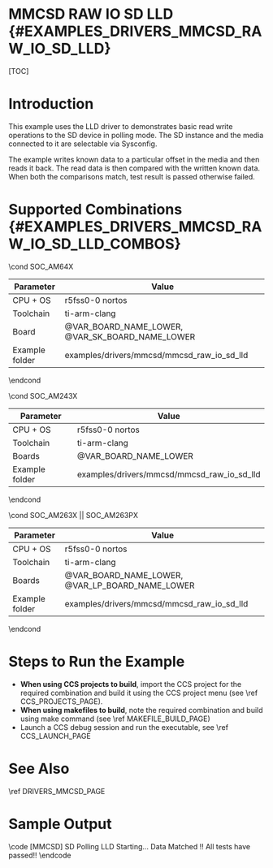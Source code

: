 # MMCSD RAW IO SD LLD {#EXAMPLES_DRIVERS_MMCSD_RAW_IO_SD_LLD}

[TOC]

# Introduction

This example uses the LLD driver to demonstrates basic read write operations to the SD device in polling mode. The SD instance and the media connected to it are selectable via Sysconfig.

The example writes known data to a particular offset in the media and then reads it back. The read data is then compared with the written known data.
When both the comparisons match, test result is passed otherwise failed.

# Supported Combinations {#EXAMPLES_DRIVERS_MMCSD_RAW_IO_SD_LLD_COMBOS}

\cond SOC_AM64X

 Parameter      | Value
 ---------------|-----------
 CPU + OS       | r5fss0-0 nortos
 Toolchain      | ti-arm-clang
 Board          | @VAR_BOARD_NAME_LOWER, @VAR_SK_BOARD_NAME_LOWER
 Example folder | examples/drivers/mmcsd/mmcsd_raw_io_sd_lld

\endcond

\cond SOC_AM243X

 Parameter      | Value
 ---------------|-----------
 CPU + OS       | r5fss0-0 nortos
 Toolchain      | ti-arm-clang
 Boards         | @VAR_BOARD_NAME_LOWER
 Example folder | examples/drivers/mmcsd/mmcsd_raw_io_sd_lld

\endcond

\cond SOC_AM263X || SOC_AM263PX

 Parameter      | Value
 ---------------|-----------
 CPU + OS       | r5fss0-0 nortos
 Toolchain      | ti-arm-clang
 Boards         | @VAR_BOARD_NAME_LOWER, @VAR_LP_BOARD_NAME_LOWER
 Example folder | examples/drivers/mmcsd/mmcsd_raw_io_sd_lld

\endcond

# Steps to Run the Example

- **When using CCS projects to build**, import the CCS project for the required combination
  and build it using the CCS project menu (see \ref CCS_PROJECTS_PAGE).
- **When using makefiles to build**, note the required combination and build using
  make command (see \ref MAKEFILE_BUILD_PAGE)
- Launch a CCS debug session and run the executable, see \ref CCS_LAUNCH_PAGE

# See Also

\ref DRIVERS_MMCSD_PAGE

# Sample Output

\code
[MMCSD] SD Polling LLD Starting...
Data Matched !!
All tests have passed!!
\endcode